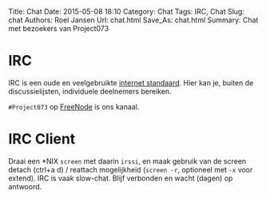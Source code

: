 Title: Chat
Date: 2015-05-08 18:10
Category: Chat
Tags: IRC, Chat
Slug: chat
Authors: Roel Jansen
Url: chat.html
Save_As: chat.html
Summary: Chat met bezoekers van Project073

# IRC

IRC is een oude en veelgebruikte [internet standaard](https://tools.ietf.org/html/rfc1459).
   Hier kan je, buiten de discussielijsten, individuele deelnemers bereiken.

`#Project073` op [FreeNode](http://freenode.net) is ons kanaal.

# IRC Client

Draai een *NIX `screen` met daarin `irssi`, en maak gebruik van de
   screen detach (ctrl+a d) / reattach mogelijkheid (`screen -r`, optioneel
   met `-x` voor extend). IRC is vaak slow-chat. Blijf verbonden en wacht (dagen) op antwoord.

